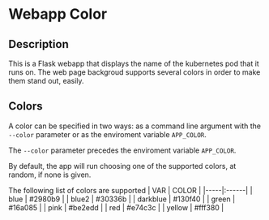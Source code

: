 # Webapp Color

## Description

This is a Flask webapp that displays the name of the kubernetes pod that it runs on. The web page backgroud supports several colors in order to make them stand out, easily.

## Colors
A color can be specified in two ways: as a command line argument with the `--color` parameter or as the enviroment variable `APP_COLOR`. 

The `--color` parameter precedes the enviroment variable `APP_COLOR`.

By default, the app will run choosing one of the supported colors, at random, if none is given.

The following list of colors are supported
| VAR | COLOR |
|-----|:------|
| blue | #2980b9 |
| blue2 | #30336b |
| darkblue | #130f40 |
| green | #16a085 |
| pink | #be2edd |
| red | #e74c3c |
| yellow | #fff380 |
